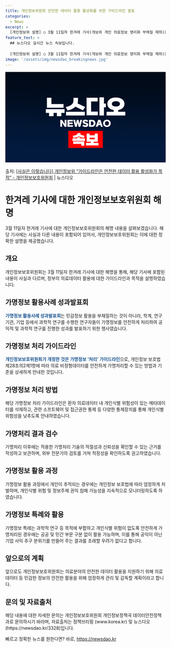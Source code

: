 ```yaml
---
title: 개인정보위원회 안전한 데이터 활용 활성화를 위한 가이드라인 발표
categories:
  - News
excerpt: >
  [개인정보위 설명] ○ 3월 11일자 한겨레 기사(개보위 개인 의료정보 영리화 부채질 제하)는 사실이 아님을…
feature_text: >
  ## 뉴스다오 실시간 뉴스 속보입니다.

  [개인정보위 설명] ○ 3월 11일자 한겨레 기사(개보위 개인 의료정보 영리화 부채질 제하)는 사실이 아님을…
image: '/assets/img/newsdao_breakingnews.jpg'
---
```


![뉴스다오 속보](/assets/img/newsdao_breakingnews.jpg)

<p>출처: <a href="https://newsdao.kr/3328" rel="dofollow">[사실은 이렇습니다] 개인정보위 “가이드라인은 안전한 데이터 활용 활성화가 목적” - 개인정보보호위원회</a> | 뉴스다오</p>

<h1>한겨레 기사에 대한 개인정보보호위원회 해명</h1>
<p data-ke-size="size16">3월 11일자 한겨레 기사에 대한 개인정보보호위원회의 해명 내용을 살펴보겠습니다. 해당 기사에는 사실과 다른 내용이 포함되어 있어서, 개인정보보호위원회는 이에 대한 정확한 설명을 제공했습니다.</p>

<h2 data-ke-size="size26">개요</h2>
<p>개인정보보호위원회는 3월 11일자 한겨레 기사에 대한 해명을 통해, 해당 기사에 포함된 내용이 사실과 다르며, 정부의 의료데이터 활용에 대한 가이드라인과 목적을 설명하였습니다.</p>

<h2 data-ke-size="size26">가명정보 활용사례 성과발표회</h2>
<p><b><span style="color: #1a5490;">가명정보 활용사례 성과발표회</span></b>는 민감정보 활용을 부채질하는 것이 아니라, 학계, 연구기관, 기업 등에서 과학적 연구를 수행한 연구자들이 가명정보를 안전하게 처리하여 공익적 및 과학적 연구를 진행한 성과를 발표하기 위한 행사였습니다.</p>

<h2 data-ke-size="size26">가명정보 처리 가이드라인</h2>
<p><b><span style="color: #1a5490;">개인정보보호위원회가 개정한 것은 가명정보 ‘처리’ 가이드라인</span></b>으로, 개인정보 보호법 제28조의2제1항에 따라 의료 비정형데이터를 안전하게 가명처리할 수 있는 방법과 기준을 상세하게 안내한 것입니다.</p>

<h2 data-ke-size="size26">가명정보 처리 방법</h2>
<p>해당 가명정보 처리 가이드라인은 환자 의료데이터 내 개인식별 위험성이 있는 메타데이터를 삭제하고, 관련 소프트웨어 및 접근권한 통제 등 다양한 통제장치를 통해 개인식별 위험성을 낮추도록 안내하였습니다.</p>

<h2 data-ke-size="size26">가명처리 결과 검수</h2>
<p>가명처리 이후에는 적용한 가명처리 기술의 적절성과 신뢰성을 확인할 수 있는 근거를 작성하고 보관하며, 외부 전문가의 검토를 거쳐 적정성을 확인하도록 권고하였습니다.</p>

<h2 data-ke-size="size26">가명정보 활용 과정</h2>
<p>가명정보 활용 과정에서 개인이 추적되는 경우에는 개인정보 보호법에 따라 엄정하게 처벌하며, 개인식별 위험 및 정보주체 권익 침해 가능성을 지속적으로 모니터링하도록 하였습니다.</p>

<h2 data-ke-size="size26">가명정보 특례와 활용</h2>
<p>가명정보 특례는 과학적 연구 등 목적에 부합하고 개인식별 위험이 없도록 안전하게 가명처리된 경우에는 공공 및 민간 부문 구분 없이 활용 가능하며, 이를 통해 공익이 아닌 기업 사익 추구 분위기를 만들어 주는 결과를 초래할 우려가 없다고 합니다.</p>

<h2 data-ke-size="size26">앞으로의 계획</h2>
<p>앞으로도 개인정보보호위원회는 의료분야의 안전한 데이터 활용을 지원하기 위해 의료데이터 등 민감한 정보의 안전한 활용을 위해 엄정하게 관리 및 감독할 계획이라고 합니다.</p>

<h2 data-ke-size="size26">문의 및 자료출처</h2>
<p>해당 내용에 대한 자세한 문의는 개인정보보호위원회 개인정보정책국 데이터안전정책과로 문의하시기 바라며, 자료출처는 정책브리핑 (www.korea.kr) 및 뉴스다오(https://newsdao.kr/3328)입니다.</p> 

빠르고 정확한 뉴스를 원한다면? 바로, <a href="https://newsdao.kr" rel="dofollow">https://newsdao.kr</a>



